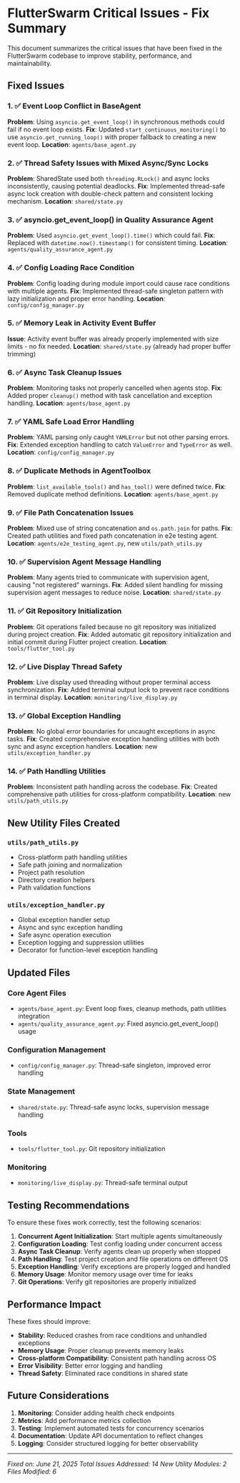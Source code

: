 # FlutterSwarm Critical Issues - Fix Summary

This document summarizes the critical issues that have been fixed in the FlutterSwarm codebase to improve stability, performance, and maintainability.

## Fixed Issues

### 1. ✅ Event Loop Conflict in BaseAgent
**Problem**: Using `asyncio.get_event_loop()` in synchronous methods could fail if no event loop exists.
**Fix**: Updated `start_continuous_monitoring()` to use `asyncio.get_running_loop()` with proper fallback to creating a new event loop.
**Location**: `agents/base_agent.py`

### 2. ✅ Thread Safety Issues with Mixed Async/Sync Locks
**Problem**: SharedState used both `threading.RLock()` and async locks inconsistently, causing potential deadlocks.
**Fix**: Implemented thread-safe async lock creation with double-check pattern and consistent locking mechanism.
**Location**: `shared/state.py`

### 3. ✅ asyncio.get_event_loop() in Quality Assurance Agent
**Problem**: Used `asyncio.get_event_loop().time()` which could fail.
**Fix**: Replaced with `datetime.now().timestamp()` for consistent timing.
**Location**: `agents/quality_assurance_agent.py`

### 4. ✅ Config Loading Race Condition
**Problem**: Config loading during module import could cause race conditions with multiple agents.
**Fix**: Implemented thread-safe singleton pattern with lazy initialization and proper error handling.
**Location**: `config/config_manager.py`

### 5. ✅ Memory Leak in Activity Event Buffer
**Issue**: Activity event buffer was already properly implemented with size limits - no fix needed.
**Location**: `shared/state.py` (already had proper buffer trimming)

### 6. ✅ Async Task Cleanup Issues
**Problem**: Monitoring tasks not properly cancelled when agents stop.
**Fix**: Added proper `cleanup()` method with task cancellation and exception handling.
**Location**: `agents/base_agent.py`

### 7. ✅ YAML Safe Load Error Handling
**Problem**: YAML parsing only caught `YAMLError` but not other parsing errors.
**Fix**: Extended exception handling to catch `ValueError` and `TypeError` as well.
**Location**: `config/config_manager.py`

### 8. ✅ Duplicate Methods in AgentToolbox
**Problem**: `list_available_tools()` and `has_tool()` were defined twice.
**Fix**: Removed duplicate method definitions.
**Location**: `agents/base_agent.py`

### 9. ✅ File Path Concatenation Issues
**Problem**: Mixed use of string concatenation and `os.path.join` for paths.
**Fix**: Created path utilities and fixed path concatenation in e2e testing agent.
**Location**: `agents/e2e_testing_agent.py`, new `utils/path_utils.py`

### 10. ✅ Supervision Agent Message Handling
**Problem**: Many agents tried to communicate with supervision agent, causing "not registered" warnings.
**Fix**: Added silent handling for missing supervision agent messages to reduce noise.
**Location**: `shared/state.py`

### 11. ✅ Git Repository Initialization
**Problem**: Git operations failed because no git repository was initialized during project creation.
**Fix**: Added automatic git repository initialization and initial commit during Flutter project creation.
**Location**: `tools/flutter_tool.py`

### 12. ✅ Live Display Thread Safety
**Problem**: Live display used threading without proper terminal access synchronization.
**Fix**: Added terminal output lock to prevent race conditions in terminal display.
**Location**: `monitoring/live_display.py`

### 13. ✅ Global Exception Handling
**Problem**: No global error boundaries for uncaught exceptions in async tasks.
**Fix**: Created comprehensive exception handling utilities with both sync and async exception handlers.
**Location**: new `utils/exception_handler.py`

### 14. ✅ Path Handling Utilities
**Problem**: Inconsistent path handling across the codebase.
**Fix**: Created comprehensive path utilities for cross-platform compatibility.
**Location**: new `utils/path_utils.py`

## New Utility Files Created

### `utils/path_utils.py`
- Cross-platform path handling utilities
- Safe path joining and normalization
- Project path resolution
- Directory creation helpers
- Path validation functions

### `utils/exception_handler.py`
- Global exception handler setup
- Async and sync exception handling
- Safe async operation execution
- Exception logging and suppression utilities
- Decorator for function-level exception handling

## Updated Files

### Core Agent Files
- `agents/base_agent.py`: Event loop fixes, cleanup methods, path utilities integration
- `agents/quality_assurance_agent.py`: Fixed asyncio.get_event_loop() usage

### Configuration Management
- `config/config_manager.py`: Thread-safe singleton, improved error handling

### State Management  
- `shared/state.py`: Thread-safe async locks, supervision message handling

### Tools
- `tools/flutter_tool.py`: Git repository initialization

### Monitoring
- `monitoring/live_display.py`: Thread-safe terminal output

## Testing Recommendations

To ensure these fixes work correctly, test the following scenarios:

1. **Concurrent Agent Initialization**: Start multiple agents simultaneously
2. **Configuration Loading**: Test config loading under concurrent access
3. **Async Task Cleanup**: Verify agents clean up properly when stopped
4. **Path Handling**: Test project creation and file operations on different OS
5. **Exception Handling**: Verify exceptions are properly logged and handled
6. **Memory Usage**: Monitor memory usage over time for leaks
7. **Git Operations**: Verify git repositories are properly initialized

## Performance Impact

These fixes should improve:
- **Stability**: Reduced crashes from race conditions and unhandled exceptions
- **Memory Usage**: Proper cleanup prevents memory leaks
- **Cross-platform Compatibility**: Consistent path handling across OS
- **Error Visibility**: Better error logging and handling
- **Thread Safety**: Eliminated race conditions in shared state

## Future Considerations

1. **Monitoring**: Consider adding health check endpoints
2. **Metrics**: Add performance metrics collection
3. **Testing**: Implement automated tests for concurrency scenarios
4. **Documentation**: Update API documentation to reflect changes
5. **Logging**: Consider structured logging for better observability

---

*Fixed on: June 21, 2025*
*Total Issues Addressed: 14*
*New Utility Modules: 2*
*Files Modified: 6*
